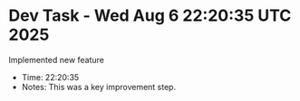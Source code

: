# Dev Task - Wed Aug  6 22:20:35 UTC 2025
Implemented new feature
- Time: 22:20:35
- Notes: This was a key improvement step.
